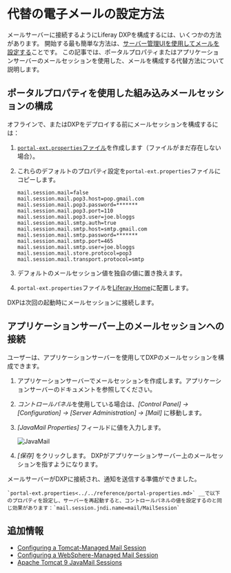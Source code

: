 # 代替の電子メールの設定方法

メールサーバーに接続するようにLiferay DXPを構成するには、いくつかの方法があります。 開始する最も簡単な方法は、[サーバー管理UIを使用してメールを設定する](../configuring-mail.md)ことです。 この記事では、ポータルプロパティまたはアプリケーションサーバーのメールセッションを使用した、メールを構成する代替方法について説明します。

## ポータルプロパティを使用した組み込みメールセッションの構成

オフラインで、またはDXPをデプロイする前にメールセッションを構成するには：

1.  [`portal-ext.properties`ファイル](../../reference/portal-properties.md)を作成します（ファイルがまだ存在しない場合）。

2.  これらのデフォルトのプロパティ設定を`portal-ext.properties`ファイルにコピーします。

    ``` properties
    mail.session.mail=false
    mail.session.mail.pop3.host=pop.gmail.com
    mail.session.mail.pop3.password=*******
    mail.session.mail.pop3.port=110
    mail.session.mail.pop3.user=joe.bloggs
    mail.session.mail.smtp.auth=true
    mail.session.mail.smtp.host=smtp.gmail.com
    mail.session.mail.smtp.password=*******
    mail.session.mail.smtp.port=465
    mail.session.mail.smtp.user=joe.bloggs
    mail.session.mail.store.protocol=pop3
    mail.session.mail.transport.protocol=smtp
    ```

3.  デフォルトのメールセッション値を独自の値に置き換えます。

4.  `portal-ext.properties`ファイルを[Liferay Home](../../reference/liferay-home.md)に配置します。

DXPは次回の起動時にメールセッションに接続します。

## アプリケーションサーバー上のメールセッションへの接続

ユーザーは、アプリケーションサーバーを使用してDXPのメールセッションを構成できます。

1.  アプリケーションサーバーでメールセッションを作成します。アプリケーションサーバーのドキュメントを参照してください。

2.  *コントロールパネル*を使用している場合は、*[Control Panel] → [Configuration] → [Server Administration] → [Mail]* に移動します。

3.  *[JavaMail Properties]* フィールドに値を入力します。

    ![JavaMail](./alternative-email-configuration-methods/images/01.png)

4.  *[保存]* をクリックします。 DXPがアプリケーションサーバー上のメールセッションを指すようになります。

メールサーバーがDXPに接続され、通知を送信する準備ができました。

```{note}
`portal-ext.properties<../../reference/portal-properties.md>` __で以下のプロパティを設定し、サーバーを再起動すると、コントロールパネルの値を設定するのと同じ効果があります：`mail.session.jndi.name=mail/MailSession`
```

## 追加情報

  - [Configuring a Tomcat-Managed Mail Session](../../installing-liferay/installing-liferay-on-an-application-server/installing-on-tomcat.md#mail-configuration)
  - [Configuring a WebSphere-Managed Mail Session](../../installing-liferay/installing-liferay-on-an-application-server/installing-on-websphere.md#mail-configuration)
  - [Apache Tomcat 9 JavaMail Sessions](https://tomcat.apache.org/tomcat-9.0-doc/jndi-resources-howto.html#JavaMail_Sessions)
